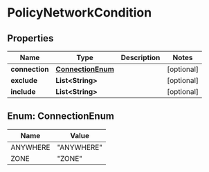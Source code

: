 

# PolicyNetworkCondition


## Properties

| Name | Type | Description | Notes |
|------------ | ------------- | ------------- | -------------|
|**connection** | [**ConnectionEnum**](#ConnectionEnum) |  |  [optional] |
|**exclude** | **List&lt;String&gt;** |  |  [optional] |
|**include** | **List&lt;String&gt;** |  |  [optional] |



## Enum: ConnectionEnum

| Name | Value |
|---- | -----|
| ANYWHERE | &quot;ANYWHERE&quot; |
| ZONE | &quot;ZONE&quot; |




